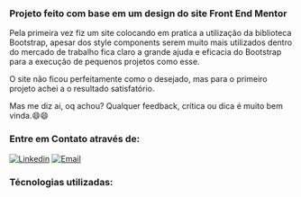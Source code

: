 ### Projeto feito com base em um design do site Front End Mentor

Pela primeira vez fiz um site colocando em pratica a utilização da biblioteca Bootstrap, apesar dos style components serem muito mais utilizados dentro do mercado de trabalho fica claro a grande ajuda e eficacia do Bootstrap para a execução de pequenos projetos como esse.

O site não ficou perfeitamente como o desejado, mas para o primeiro projeto achei a o resultado satisfatório.

Mas me diz ai, oq achou? Qualquer feedback, crítica ou dica é muito bem vinda.😄😄

### Entre em Contato através de: 
[![Linkedin](https://img.shields.io/badge/LinkedIn-0077B5?style=for-the-badge&logo=linkedin&logoColor=white)](https://www.linkedin.com/in/guilherme-ribeiro-4b9846243/)
[![Email](https://img.shields.io/badge/Microsoft_Outlook-0078D4?style=for-the-badge&logo=microsoft-outlook&logoColor=white)](guilhermeribeirosantos02@outlook.com)



### Técnologias utilizadas:



